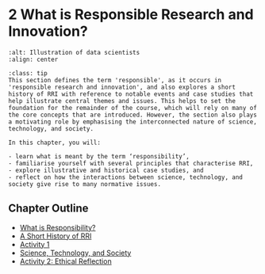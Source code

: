 # 2 What is Responsible Research and Innovation?

```{image} /images/illustrations/data-science.png
:alt: Illustration of data scientists
:align: center
```

```{admonition} Summary
:class: tip
This section defines the term 'responsible', as it occurs in 'responsible research and innovation', and also explores a short history of RRI with reference to notable events and case studies that help illustrate central themes and issues. This helps to set the foundation for the remainder of the course, which will rely on many of the core concepts that are introduced. However, the section also plays a motivating role by emphasising the interconnected nature of science, technology, and society.
```

```{admonition} Learning Objectives
In this chapter, you will:

- learn what is meant by the term ‘responsibility’,
- familiarise yourself with several principles that characterise RRI,
- explore illustrative and historical case studies, and
- reflect on how the interactions between science, technology, and society give rise to many normative issues.
```

## Chapter Outline

- [What is Responsibility?](responsibility.md)
- [A Short History of RRI](history.md)
- [Activity 1](activity1.md)
- [Science, Technology, and Society](sts.md)
- [Activity 2: Ethical Reflection](activity2.md)
